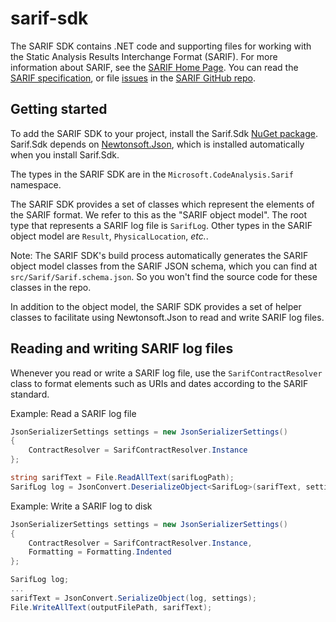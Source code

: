 # sarif-sdk
The SARIF SDK contains .NET code and supporting files for working with the Static Analysis Results Interchange Format (SARIF). For more information about SARIF, see the [SARIF Home Page](http://sarifweb.azurewebsites.net). You can read the [SARIF specification](https://rawgit.com/sarif-standard/sarif-spec/master/Static%20Analysis%20Results%20Interchange%20Format%20(SARIF).html), or file [issues](https://github.com/sarif-standard/sarif-spec/issues) in the [SARIF GitHub repo](https://github.com/sarif-standard/sarif-spec).

## Getting started

To add the SARIF SDK to your project, install the Sarif.Sdk [NuGet package](https://www.nuget.org/packages/Sarif.Sdk). Sarif.Sdk depends on [Newtonsoft.Json](http://www.newtonsoft.com/json), which is installed automatically when you install Sarif.Sdk.

The types in the SARIF SDK are in the `Microsoft.CodeAnalysis.Sarif` namespace.

The SARIF SDK provides a set of classes which represent the elements of the SARIF format. We refer to this as the "SARIF object model". The root type that represents a SARIF log file is `SarifLog`. Other types in the SARIF object model are `Result`, `PhysicalLocation`, _etc._.

Note: The SARIF SDK's build process automatically generates the SARIF object model classes from the SARIF JSON schema, which you can find at `src/Sarif/Sarif.schema.json`. So you won't find the source code for these classes in the repo.

In addition to the object model, the SARIF SDK provides a set of helper classes to facilitate using Newtonsoft.Json to read and write SARIF log files.

## Reading and writing SARIF log files

Whenever you read or write a SARIF log file, use the `SarifContractResolver` class to format elements such as URIs and dates according to the SARIF standard.

Example: Read a SARIF log file

```C#
JsonSerializerSettings settings = new JsonSerializerSettings()
{
    ContractResolver = SarifContractResolver.Instance
};

string sarifText = File.ReadAllText(sarifLogPath);
SarifLog log = JsonConvert.DeserializeObject<SarifLog>(sarifText, settings);
```

Example: Write a SARIF log to disk

```C#
JsonSerializerSettings settings = new JsonSerializerSettings()
{
    ContractResolver = SarifContractResolver.Instance,
    Formatting = Formatting.Indented
};

SarifLog log;
...
sarifText = JsonConvert.SerializeObject(log, settings);
File.WriteAllText(outputFilePath, sarifText);
```

